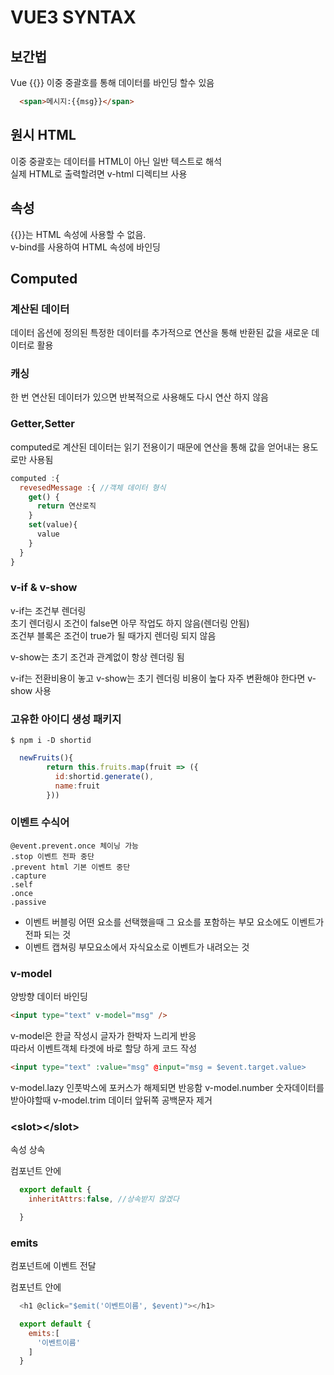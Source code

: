 # VUE3 SYNTAX

## 보간법
Vue {{}} 이중 중괄호를 통해 데이터를 바인딩 할수 있음
```html
  <span>메시지:{{msg}}</span>
```
## 원시 HTML
이중 중괄호는 데이터를 HTML이 아닌 일반 텍스트로 해석  
실제 HTML로 출력할려면 v-html 디렉티브 사용

## 속성
{{}}는 HTML 속성에 사용할 수 없음.  
v-bind를 사용하여 HTML 속성에 바인딩

## Computed
### 계산된 데이터 
데이터 옵션에 정의된 특정한 데이터를 추가적으로 연산을 통해 반환된 값을 새로운 데이터로 활용
### 캐싱
한 번 연산된 데이터가 있으면 반복적으로 사용해도 다시 연산 하지 않음
### Getter,Setter
computed로 계산된 데이터는 읽기 전용이기 때문에 연산을 통해
값을 얻어내는 용도로만 사용됨
```js
computed :{
  revesedMessage :{ //객체 데이터 형식
    get() {
      return 연산로직
    }
    set(value){
      value
    }
  }
}
```

### v-if & v-show

v-if는 조건부 렌더링  
초기 렌더링시 조건이 false면 아무 작업도 하지 않음(렌더링 안됨)  
조건부 블록은 조건이 true가 될 때가지 렌더링 되지 않음

v-show는 초기 조건과 관계없이 항상 렌더링 됨

v-if는 전환비용이 놓고 v-show는 초기 렌더링 비용이 높다
자주 변환해야 한다면 v-show 사용

### 고유한 아이디 생성 패키지

```
$ npm i -D shortid
```
```js
  newFruits(){
        return this.fruits.map(fruit => ({
          id:shortid.generate(),
          name:fruit
        }))
```

### 이벤트 수식어
```
@event.prevent.once 체이닝 가능
.stop 이벤트 전파 중단
.prevent html 기본 이벤트 중단
.capture
.self
.once
.passive 
```
- 이벤트 버블링
어떤 요소를 선택했을때 그 요소를 포함하는 부모 요소에도
이벤트가 전파 되는 것
- 이벤트 캡쳐링
부모요소에서 자식요소로 이벤트가 내려오는 것

### v-model 
양방향 데이터 바인딩
```html
<input type="text" v-model="msg" />
```
v-model은 한글 작성시 글자가 한박자 느리게 반응  
따라서 이벤트객체 타겟에 바로 할당 하게 코드 작성

```html
<input type="text" :value="msg" @input="msg = $event.target.value>
```
v-model.lazy 인풋박스에 포커스가 해제되면 반응함
v-model.number 숫자데이터를 받아야할때
v-model.trim 데이터 앞뒤쪽 공백문자 제거

### \<slot>\</slot>
속성 상속

컴포넌트 안에
```js
  export default {
    inheritAttrs:false, //상속받지 않겠다

  }
```

### emits
컴포넌트에 이벤트 전달

컴포넌트 안에
```js
  <h1 @click="$emit('이벤트이름', $event)"></h1>

  export default {
    emits:[
      '이벤트이름'
    ]
  }
```
